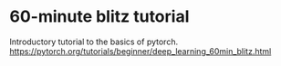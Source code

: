 # 60-minute blitz tutorial
Introductory tutorial to the basics of pytorch.
https://pytorch.org/tutorials/beginner/deep_learning_60min_blitz.html
